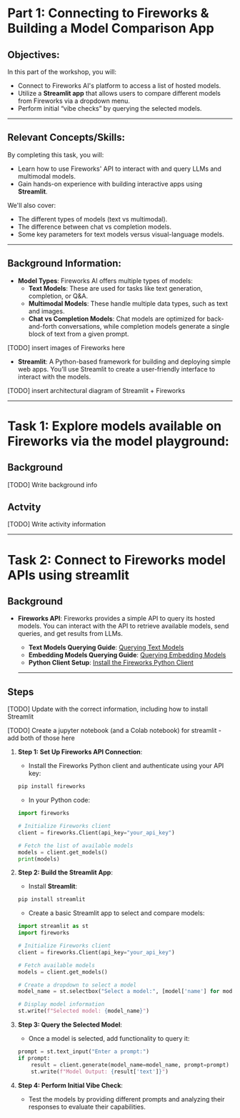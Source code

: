 
# Part 1: Connecting to Fireworks & Building a Model Comparison App

## Objectives:
In this part of the workshop, you will:
- Connect to Fireworks AI's platform to access a list of hosted models.
- Utilize a **Streamlit app** that allows users to compare different models from Fireworks via a dropdown menu.
- Perform initial “vibe checks” by querying the selected models.

---

## Relevant Concepts/Skills:
By completing this task, you will:
- Learn how to use Fireworks' API to interact with and query LLMs and multimodal models.
- Gain hands-on experience with building interactive apps using **Streamlit**.

We'll also cover:
- The different types of models (text vs multimodal).
- The difference between chat vs completion models.
- Some key parameters for text models versus visual-language models.


--- 

## Background Information:
- **Model Types**: Fireworks AI offers multiple types of models:
  - **Text Models**: These are used for tasks like text generation, completion, or Q&A.
  - **Multimodal Models**: These handle multiple data types, such as text and images.
  - **Chat vs Completion Models**: Chat models are optimized for back-and-forth conversations, while completion models generate a single block of text from a given prompt.
  
[TODO] insert images of Fireworks here

- **Streamlit**: A Python-based framework for building and deploying simple web apps. You’ll use Streamlit to create a user-friendly interface to interact with the models.

[TODO] insert architectural diagram of Streamlit + Fireworks

---

# Task 1: Explore models available on Fireworks via the model playground:
## Background

[TODO] Write background info

## Actvity

[TODO] Write activity information



---
# Task 2: Connect to Fireworks model APIs using streamlit
## Background
- **Fireworks API**: Fireworks provides a simple API to query its hosted models. You can interact with the API to retrieve available models, send queries, and get results from LLMs.
  - **Text Models Querying Guide**: [Querying Text Models](https://docs.fireworks.ai/guides/querying-text-models)
  - **Embedding Models Querying Guide**: [Querying Embedding Models](https://docs.fireworks.ai/guides/querying-embeddings-models)
  - **Python Client Setup**: [Install the Fireworks Python Client](https://docs.fireworks.ai/tools-sdks/python-client/installation)

  --- 

## Steps

[TODO] Update with the correct information, including how to install Streamlit

[TODO] Create a jupyter notebook (and a Colab notebook) for streamlit - add both of those here

1. **Step 1: Set Up Fireworks API Connection**:
    - Install the Fireworks Python client and authenticate using your API key:
    ```bash
    pip install fireworks
    ```
    - In your Python code:
    ```python
    import fireworks

    # Initialize Fireworks client
    client = fireworks.Client(api_key="your_api_key")

    # Fetch the list of available models
    models = client.get_models()
    print(models)
    ```

2. **Step 2: Build the Streamlit App**:
    - Install **Streamlit**:
    ```bash
    pip install streamlit
    ```
    - Create a basic Streamlit app to select and compare models:
    ```python
    import streamlit as st
    import fireworks

    # Initialize Fireworks client
    client = fireworks.Client(api_key="your_api_key")

    # Fetch available models
    models = client.get_models()

    # Create a dropdown to select a model
    model_name = st.selectbox("Select a model:", [model['name'] for model in models])

    # Display model information
    st.write(f"Selected model: {model_name}")
    ```

3. **Step 3: Query the Selected Model**:
    - Once a model is selected, add functionality to query it:
    ```python
    prompt = st.text_input("Enter a prompt:")
    if prompt:
        result = client.generate(model_name=model_name, prompt=prompt)
        st.write(f"Model Output: {result['text']}")
    ```

4. **Step 4: Perform Initial Vibe Check**:
    - Test the models by providing different prompts and analyzing their responses to evaluate their capabilities.

